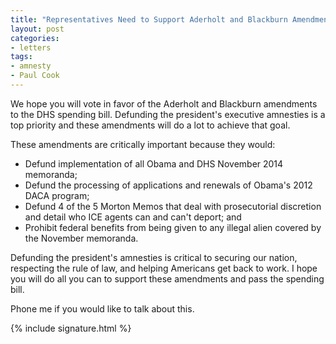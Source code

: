```yaml
---
title: "Representatives Need to Support Aderholt and Blackburn Amendments to DHS Bill"
layout: post
categories:
- letters
tags:
- amnesty
- Paul Cook
---
```


We hope you will vote in favor of the Aderholt and Blackburn amendments to the DHS spending bill. Defunding the president's executive amnesties is a top priority and these amendments will do a lot to achieve that goal.

These amendments are critically important because they would:

- Defund implementation of all Obama and DHS November 2014 memoranda;
- Defund the processing of applications and renewals of Obama's 2012 DACA program;
- Defund 4 of the 5 Morton Memos that deal with prosecutorial discretion and detail who ICE agents can and can't deport; and
- Prohibit federal benefits from being given to any illegal alien covered by the November memoranda.

Defunding the president's amnesties is critical to securing our nation, respecting the rule of law, and helping Americans get back to work. I hope you will do all you can to support these amendments and pass the spending bill.

Phone me if you would like to talk about this.

{% include signature.html %}

